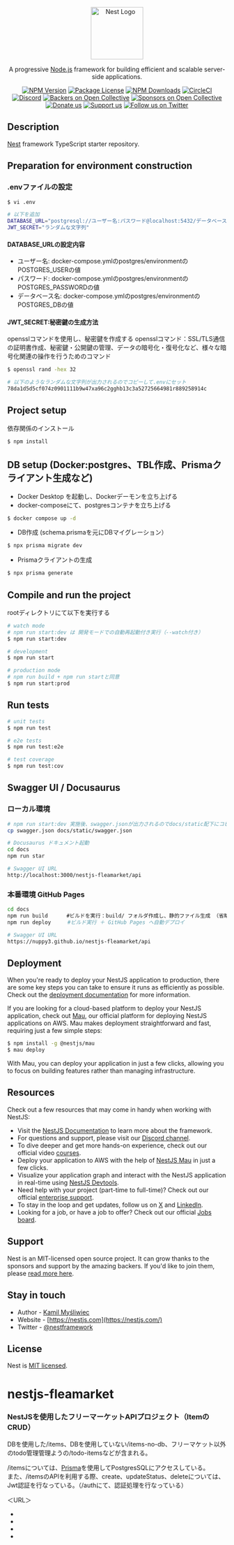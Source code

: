 <p align="center">
  <a href="http://nestjs.com/" target="blank"><img src="https://nestjs.com/img/logo-small.svg" width="120" alt="Nest Logo" /></a>
</p>

[circleci-image]: https://img.shields.io/circleci/build/github/nestjs/nest/master?token=abc123def456
[circleci-url]: https://circleci.com/gh/nestjs/nest

  <p align="center">A progressive <a href="http://nodejs.org" target="_blank">Node.js</a> framework for building efficient and scalable server-side applications.</p>
    <p align="center">
<a href="https://www.npmjs.com/~nestjscore" target="_blank"><img src="https://img.shields.io/npm/v/@nestjs/core.svg" alt="NPM Version" /></a>
<a href="https://www.npmjs.com/~nestjscore" target="_blank"><img src="https://img.shields.io/npm/l/@nestjs/core.svg" alt="Package License" /></a>
<a href="https://www.npmjs.com/~nestjscore" target="_blank"><img src="https://img.shields.io/npm/dm/@nestjs/common.svg" alt="NPM Downloads" /></a>
<a href="https://circleci.com/gh/nestjs/nest" target="_blank"><img src="https://img.shields.io/circleci/build/github/nestjs/nest/master" alt="CircleCI" /></a>
<a href="https://discord.gg/G7Qnnhy" target="_blank"><img src="https://img.shields.io/badge/discord-online-brightgreen.svg" alt="Discord"/></a>
<a href="https://opencollective.com/nest#backer" target="_blank"><img src="https://opencollective.com/nest/backers/badge.svg" alt="Backers on Open Collective" /></a>
<a href="https://opencollective.com/nest#sponsor" target="_blank"><img src="https://opencollective.com/nest/sponsors/badge.svg" alt="Sponsors on Open Collective" /></a>
  <a href="https://paypal.me/kamilmysliwiec" target="_blank"><img src="https://img.shields.io/badge/Donate-PayPal-ff3f59.svg" alt="Donate us"/></a>
    <a href="https://opencollective.com/nest#sponsor"  target="_blank"><img src="https://img.shields.io/badge/Support%20us-Open%20Collective-41B883.svg" alt="Support us"></a>
  <a href="https://twitter.com/nestframework" target="_blank"><img src="https://img.shields.io/twitter/follow/nestframework.svg?style=social&label=Follow" alt="Follow us on Twitter"></a>
</p>
  <!--[![Backers on Open Collective](https://opencollective.com/nest/backers/badge.svg)](https://opencollective.com/nest#backer)
  [![Sponsors on Open Collective](https://opencollective.com/nest/sponsors/badge.svg)](https://opencollective.com/nest#sponsor)-->

## Description

[Nest](https://github.com/nestjs/nest) framework TypeScript starter repository.

## Preparation for environment construction 
### .envファイルの設定

```bash
$ vi .env

# 以下を追加
DATABASE_URL="postgresql://ユーザー名:パスワード@localhost:5432/データベース名"
JWT_SECRET="ランダムな文字列"
```

#### DATABASE_URLの設定内容
- ユーザー名: docker-compose.ymlのpostgres/environmentのPOSTGRES_USERの値
- パスワード: docker-compose.ymlのpostgres/environmentのPOSTGRES_PASSWORDの値
- データベース名: docker-compose.ymlのpostgres/environmentのPOSTGRES_DBの値

#### JWT_SECRET:秘密鍵の生成方法
opensslコマンドを使用し、秘密鍵を作成する
opensslコマンド：SSL/TLS通信の証明書作成、秘密鍵・公開鍵の管理、データの暗号化・復号化など、様々な暗号化関連の操作を行うためのコマンド

```bash
$ openssl rand -hex 32

# 以下のようなランダムな文字列が出力されるのでコピーして.envにセット
78da1d5d5cf074z0901111b9w47xa96c2gghb13c3a52725664981r889258914c
```

## Project setup
依存関係のインストール

```bash
$ npm install
```

## DB setup (Docker:postgres、TBL作成、Prismaクライアント生成など)
- Docker Desktop を起動し、Dockerデーモンを立ち上げる
- docker-composeにて、postgresコンテナを立ち上げる
```bash
$ docker compose up -d
```
- DB作成 (schema.prismaを元にDBマイグレーション）
```bash
$ npx prisma migrate dev
```
- Prismaクライアントの生成
```bash
$ npx prisma generate
```

## Compile and run the project
rootディレクトリにて以下を実行する

```bash
# watch mode
# npm run start:dev は 開発モードでの自動再起動付き実行（--watch付き）
$ npm run start:dev

# development
$ npm run start

# production mode
# npm run build + npm run startと同意
$ npm run start:prod
```

## Run tests

```bash
# unit tests
$ npm run test

# e2e tests
$ npm run test:e2e

# test coverage
$ npm run test:cov
```
## Swagger UI / Docusaurus
### ローカル環境

```bash
# npm run start:dev 実施後、swagger.jsonが出力されるのでdocs/static配下にコピー
cp swagger.json docs/static/swagger.json

# Docusaurus ドキュメント起動
cd docs
npm run star

# Swagger UI URL
http://localhost:3000/nestjs-fleamarket/api
```


### 本番環境 GitHub Pages

```bash
cd docs
npm run build 　　　#ビルドを実行：build/ フォルダ作成し、静的ファイル生成 （省略可）
npm run deploy 　　 #ビルド実行 ＋ GitHub Pages へ自動デプロイ 

# Swagger UI URL
https://nuppy3.github.io/nestjs-fleamarket/api

```

## Deployment

When you're ready to deploy your NestJS application to production, there are some key steps you can take to ensure it runs as efficiently as possible. Check out the [deployment documentation](https://docs.nestjs.com/deployment) for more information.

If you are looking for a cloud-based platform to deploy your NestJS application, check out [Mau](https://mau.nestjs.com), our official platform for deploying NestJS applications on AWS. Mau makes deployment straightforward and fast, requiring just a few simple steps:

```bash
$ npm install -g @nestjs/mau
$ mau deploy
```

With Mau, you can deploy your application in just a few clicks, allowing you to focus on building features rather than managing infrastructure.

## Resources

Check out a few resources that may come in handy when working with NestJS:

- Visit the [NestJS Documentation](https://docs.nestjs.com) to learn more about the framework.
- For questions and support, please visit our [Discord channel](https://discord.gg/G7Qnnhy).
- To dive deeper and get more hands-on experience, check out our official video [courses](https://courses.nestjs.com/).
- Deploy your application to AWS with the help of [NestJS Mau](https://mau.nestjs.com) in just a few clicks.
- Visualize your application graph and interact with the NestJS application in real-time using [NestJS Devtools](https://devtools.nestjs.com).
- Need help with your project (part-time to full-time)? Check out our official [enterprise support](https://enterprise.nestjs.com).
- To stay in the loop and get updates, follow us on [X](https://x.com/nestframework) and [LinkedIn](https://linkedin.com/company/nestjs).
- Looking for a job, or have a job to offer? Check out our official [Jobs board](https://jobs.nestjs.com).

## Support

Nest is an MIT-licensed open source project. It can grow thanks to the sponsors and support by the amazing backers. If you'd like to join them, please [read more here](https://docs.nestjs.com/support).

## Stay in touch

- Author - [Kamil Myśliwiec](https://twitter.com/kammysliwiec)
- Website - [https://nestjs.com](https://nestjs.com/)
- Twitter - [@nestframework](https://twitter.com/nestframework)

## License

Nest is [MIT licensed](https://github.com/nestjs/nest/blob/master/LICENSE).

# nestjs-fleamarket

### NestJSを使用したフリーマーケットAPIプロジェクト（ItemのCRUD）

DBを使用した/items、DBを使用していない/items-no-db、フリーマケット以外のtodo管理管理ようの/todo-itemsなどが含まれる。

/itemsについては、[Prisma](https://www.prisma.io/docs/orm)を使用してPostgresSQLにアクセスしている。  
また、/itemsのAPIを利用する際、create、updateStatus、deleteについては、Jwt認証を行なっている。（/authにて、認証処理を行なっている）

＜URL＞

-
-
-
-
